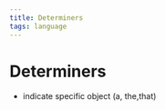 ```yaml
---
title: Determiners
tags: language
---
```


# Determiners
- indicate specific object (a, the,that)










































